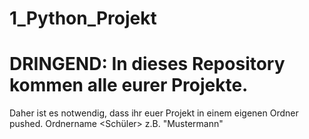# 1_Python_Projekt
# DRINGEND: In dieses Repository kommen alle eurer Projekte.
Daher ist es notwendig, dass ihr euer Projekt in einem eigenen Ordner pushed.
Ordnername <Schüler> z.B. "Mustermann"
